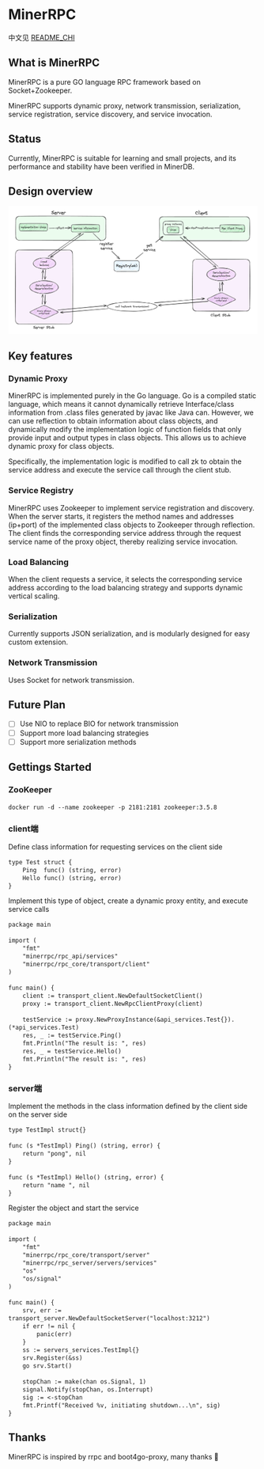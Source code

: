 # MinerRPC

中文见 [README_CHI](static/README_CHI.md)

## What is MinerRPC
MinerRPC is a pure GO language RPC framework based on Socket+Zookeeper.

MinerRPC supports dynamic proxy, network transmission, serialization, service registration, service discovery, and service invocation.

## Status
Currently, MinerRPC is suitable for learning and small projects, and its performance and stability have been verified in MinerDB.

## Design overview
![MinerRPC.png](static/MinerRPC.png)


## Key features
### Dynamic Proxy
MinerRPC is implemented purely in the Go language. Go is a compiled static language, which means it cannot dynamically retrieve Interface/class information from .class files generated by javac like Java can. However, we can use reflection to obtain information about class objects, and dynamically modify the implementation logic of function fields that only provide input and output types in class objects. This allows us to achieve dynamic proxy for class objects.

Specifically, the implementation logic is modified to call zk to obtain the service address and execute the service call through the client stub.

### Service Registry
MinerRPC uses Zookeeper to implement service registration and discovery. When the server starts, it registers the method names and addresses (ip+port) of the implemented class objects to Zookeeper through reflection. The client finds the corresponding service address through the request service name of the proxy object, thereby realizing service invocation.

### Load Balancing
When the client requests a service, it selects the corresponding service address according to the load balancing strategy and supports dynamic vertical scaling.

### Serialization
Currently supports JSON serialization, and is modularly designed for easy custom extension.

### Network Transmission
Uses Socket for network transmission.

## Future Plan
- [ ] Use NIO to replace BIO for network transmission
- [ ] Support more load balancing strategies
- [ ] Support more serialization methods

## Gettings Started
### ZooKeeper
`docker run -d --name zookeeper -p 2181:2181 zookeeper:3.5.8`

### client端
Define class information for requesting services on the client side
```
type Test struct {
	Ping  func() (string, error)
	Hello func() (string, error)
}
```
Implement this type of object, create a dynamic proxy entity, and execute service calls
```
package main

import (
	"fmt"
	"minerrpc/rpc_api/services"
	"minerrpc/rpc_core/transport/client"
)

func main() {
	client := transport_client.NewDefaultSocketClient()
	proxy := transport_client.NewRpcClientProxy(client)

	testService := proxy.NewProxyInstance(&api_services.Test{}).(*api_services.Test)
	res, _ := testService.Ping()
	fmt.Println("The result is: ", res)
	res, _ = testService.Hello()
	fmt.Println("The result is: ", res)
}
```
### server端
Implement the methods in the class information defined by the client side on the server side
```
type TestImpl struct{}

func (s *TestImpl) Ping() (string, error) {
	return "pong", nil
}

func (s *TestImpl) Hello() (string, error) {
	return "name ", nil
}
```
Register the object and start the service
```
package main

import (
	"fmt"
	"minerrpc/rpc_core/transport/server"
	"minerrpc/rpc_server/servers/services"
	"os"
	"os/signal"
)

func main() {
	srv, err := transport_server.NewDefaultSocketServer("localhost:3212")
	if err != nil {
		panic(err)
	}
	ss := servers_services.TestImpl{}
	srv.Register(&ss)
	go srv.Start()

	stopChan := make(chan os.Signal, 1)
	signal.Notify(stopChan, os.Interrupt)
	sig := <-stopChan
	fmt.Printf("Received %v, initiating shutdown...\n", sig)
}
```
## Thanks
MinerRPC is inspired by rrpc and boot4go-proxy, many thanks 🙏